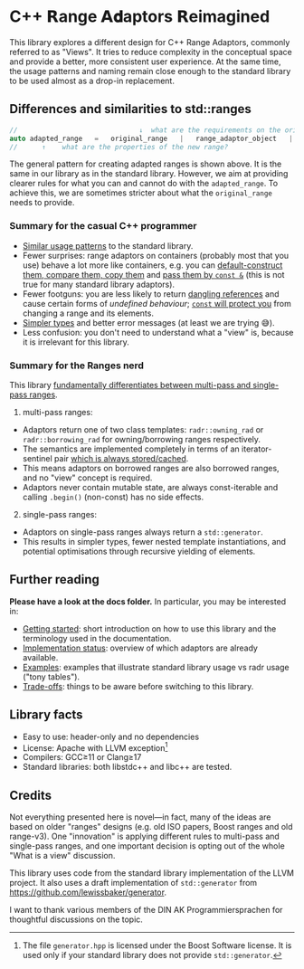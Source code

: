 # C++ 𝗥ange 𝗔𝐝aptors 𝗥eimagined

This library explores a different design for C++ Range Adaptors, commonly referred to as "Views". It tries to reduce complexity in the conceptual space and provide a better, more consistent user experience.
At the same time, the usage patterns and naming remain close enough to the standard library to be used almost as a drop-in replacement.

## Differences and similarities to std::ranges

```cpp
//                              ↓  what are the requirements on the original range?
auto adapted_range   =   original_range   |   range_adaptor_object   |   range_adaptor_object2;
//      ↑    what are the properties of the new range?
```

The general pattern for creating adapted ranges is shown above. It is the same in our library as in the standard library.
However, we aim at providing clearer rules for what you can and cannot do with the `adapted_range`.
To achieve this, we are sometimes stricter about what the `original_range` needs to provide.


### Summary for the casual C++ programmer

* [Similar usage patterns](./docs/getting_started.md) to the standard library.
* Fewer surprises: range adaptors on containers (probably most that you use) behave a lot more like containers, e.g. you can [default-construct them, compare them, copy them](./docs/regular.md) and [pass them by `const &`](./docs/const.md) (this is not true for many standard library adaptors).
* Fewer footguns: you are less likely to return [dangling references](./docs/safety.md) and cause certain forms of *undefined behaviour*; [`const` will protect you](./docs/const.md) from changing a range and its elements.
* [Simpler types](./docs/simpler_types.md) and better error messages (at least we are trying :sweat_smile:).
* Less confusion: you don't need to understand what a "view" is, because it is irrelevant for this library.

### Summary for the Ranges nerd

This library [fundamentally differentiates between multi-pass and single-pass ranges](./docs/range_properties.md).

1. multi-pass ranges:
  * Adaptors return one of two class templates: `radr::owning_rad` or `radr::borrowing_rad` for owning/borrowing ranges respectively.
  * The semantics are implemented completely in terms of an iterator-sentinel pair [which is always stored/cached](./docs/caching_begin.md).
  * This means adaptors on borrowed ranges are also borrowed ranges, and no "view" concept is required.
  * Adaptors never contain mutable state, are always const-iterable and calling `.begin()` (non-const) has no side effects.
2. single-pass ranges:
  * Adaptors on single-pass ranges always return a `std::generator`.
  * This results in simpler types, fewer nested template instantiations, and potential optimisations through recursive yielding of elements.


## Further reading

**Please have a look at the docs folder.**
In particular, you may be interested in:

* [Getting started](./docs/getting_started.md): short introduction on how to use this library and the terminology used in the documentation.
* [Implementation status](./docs/implementation_status.md): overview of which adaptors are already available.
* [Examples](./docs/examples.md): examples that illustrate standard library usage vs radr usage ("tony tables").
* [Trade-offs](./docs/tradeoffs.md): things to be aware before switching to this library.

## Library facts

* Easy to use: header-only and no dependencies
* License: Apache with LLVM exception[^2]
* Compilers: GCC≥11 or Clang≥17
* Standard libraries: both libstdc++ and libc++ are tested.

[^2]: The file `generator.hpp` is licensed under the Boost Software license. It is used only if your standard library does not provide `std::generator`.

## Credits

Not everything presented here is novel—in fact, many of the ideas are based on older "ranges" designs (e.g. old ISO papers, Boost ranges and old range-v3).
One "innovation" is applying different rules to multi-pass and single-pass ranges, and one important decision is opting out of the whole "What is a view" discussion.

This library uses code from the standard library implementation of the LLVM project. It also uses a draft implementation of `std::generator` from https://github.com/lewissbaker/generator.

I want to thank various members of the DIN AK Programmiersprachen for thoughtful discussions on the topic.



